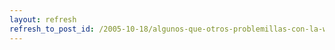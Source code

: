 ```yaml
---
layout: refresh
refresh_to_post_id: /2005-10-18/algunos-que-otros-problemillas-con-la-web-de-cisco.html
---
```

